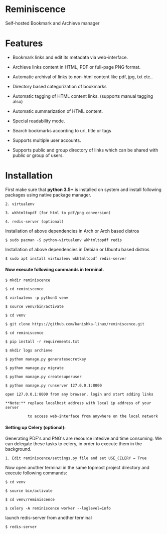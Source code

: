 # Reminiscence

Self-hosted Bookmark and Archieve manager

# Features

* Bookmark links and edit its metadata via web-interface.

* Archieve links content in HTML, PDF or full-page PNG format.

* Automatic archival of links to non-html content like pdf, jpg, txt etc..
 
* Directory based categorization of bookmarks

* Automatic tagging of HTML content links. (supports manual tagging also)

* Automatic summarization of HTML content. 

* Special readability mode.

* Search bookmarks according to url, title or tags

* Supports multiple user accounts.

* Supports public and group directory of links which can be shared with public or group of users.

# Installation

First make sure that **python 3.5+** is installed on system and install following packages using native package manager.

    2. virtualenv
    
    3. wkhtmltopdf (for html to pdf/png conversion)
    
    4. redis-server (optional)
    
Installation of above dependencies in Arch or Arch based distros

    $ sudo pacman -S python-virtualenv wkhtmltopdf redis
    
Installation of above dependencies in Debian or Ubuntu based distros

    $ sudo apt install virtualenv wkhtmltopdf redis-server
    
    
#### Now execute following commands in terminal.

    $ mkdir reminiscence
    
    $ cd reminiscence
    
    $ virtualenv -p python3 venv
    
    $ source venv/bin/activate
    
    $ cd venv
    
    $ git clone https://github.com/kanishka-linux/reminiscence.git
    
    $ cd reminiscence
    
    $ pip install -r requirements.txt
    
    $ mkdir logs archieve
    
    $ python manage.py generatesecretkey
    
    $ python manage.py migrate
    
    $ python manage.py createsuperuser

    $ python manage.py runserver 127.0.0.1:8000 
    
    open 127.0.0.1:8000 from any browser, login and start adding links
    
    **Note:** replace localhost address with local ip address of your server
            
              to access web-interface from anywhere on the local network
              
        
#### Setting up Celery (optional):

Generating PDF's and PNG's are resource intesive and time consuming. We can delegate these tasks to celery, in order to execute them in the background. 
    
    1. Edit reminiscence/settings.py file and set USE_CELERY = True
    
Now open another terminal in the same topmost project directory and execute following commands:
    
    $ cd venv
    
    $ source bin/activate
    
    $ cd venv/reminiscence
    
    $ celery -A reminiscence worker --loglevel=info
    
launch redis-server from another terminal
    
    $ redis-server
        
            

